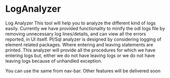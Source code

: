 # LogAnalyzer
Log Analyzer
This tool will help you to analyze the different kind of logs easily.
Currently we have provided functionality to minify the odl logs file by removing unnecessary log lines/details, and can view all the errors reported, in UI itself.
Pl/Sql analyzer is designed by considering logging of element related packages. Where entering and leaving statements are printed. This analyzer will provide all the procedures for which we have entering logs but, either we do not have leaving logs or we do not have leaving logs because of unhandled exception.

You can use the same from nav-bar. Other features will be delivered soon
